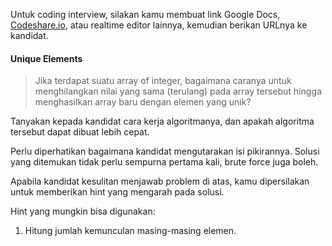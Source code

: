 Untuk coding interview, silakan kamu membuat link Google Docs, [Codeshare.io](https://codeshare.io), atau realtime editor lainnya, kemudian berikan URLnya ke kandidat.

#### Unique Elements

> Jika terdapat suatu array of integer, bagaimana caranya untuk menghilangkan nilai yang sama (terulang) pada array tersebut hingga menghasilkan array baru dengan elemen yang unik?

Tanyakan kepada kandidat cara kerja algoritmanya, dan apakah algoritma tersebut dapat dibuat lebih cepat.

Perlu diperhatikan bagaimana kandidat mengutarakan isi pikirannya.
Solusi yang ditemukan tidak perlu sempurna pertama kali, brute force juga boleh.

Apabila kandidat kesulitan menjawab problem di atas, kamu dipersilakan untuk memberikan hint yang mengarah pada solusi.

Hint yang mungkin bisa digunakan:

1. Hitung jumlah kemunculan masing-masing elemen.
